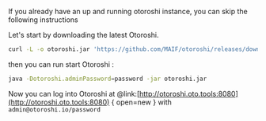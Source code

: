 <!--- #init --->
If you already have an up and running otoroshi instance, you can skip the following instructions

Let's start by downloading the latest Otoroshi.

```sh
curl -L -o otoroshi.jar 'https://github.com/MAIF/otoroshi/releases/download/v16.24.0-dev/otoroshi.jar'
```

then you can run start Otoroshi :

```sh
java -Dotoroshi.adminPassword=password -jar otoroshi.jar 
```

Now you can log into Otoroshi at @link:[http://otoroshi.oto.tools:8080](http://otoroshi.oto.tools:8080) { open=new } with `admin@otoroshi.io/password`
<!--- #init --->